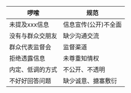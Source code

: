 
|啰嗦|规范|
|-|-|
|未提及xxx信息|信息宣传(公开)不全面|
|没有与群众交朋友|缺少沟通交流|
|群众代表监督会|监督渠道|
|拒绝透露信息|未尊重知情权|
|内定、低调的方式|不公开、不透明|
|不好好回答问题|缺少诚意、搪塞敷衍|